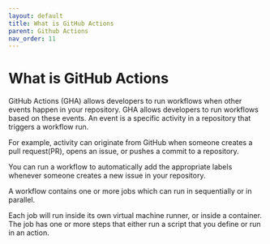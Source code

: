 ```yaml
---
layout: default
title: What is GitHub Actions
parent: Github Actions
nav_order: 11
---
```


# What is GitHub Actions

GitHub Actions (GHA) allows developers to run workflows when other events happen in your repository. GHA allows developers to run workflows based on these events. An event is a specific activity in a repository that triggers a workflow run. 

For example, activity can originate from GitHub when someone creates a pull request(PR), opens an issue, or pushes a commit to a repository.

You can run a workflow to automatically add the appropriate labels whenever someone creates a new issue in your repository.

A workflow contains one or more jobs which can run in sequentially or in parallel. 

Each job will run inside its own virtual machine runner, or inside a container. The job has one or more steps that either run a script that you define or run in an action.